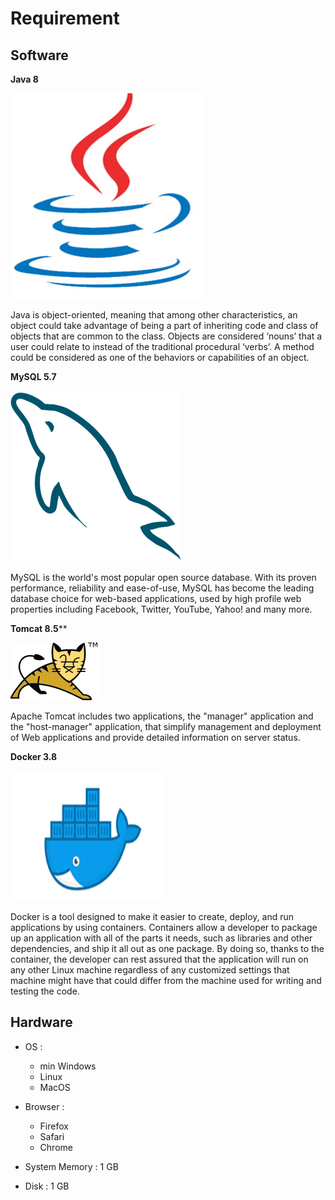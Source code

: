 # Requirement

## Software

**Java 8**

<img src="https://raw.githubusercontent.com/kinnara-digital-studio/kecak-workflow/master/docs/assets/javalogo.png" alt="java" />

Java is object-oriented, meaning that among other characteristics, an object could take advantage of being a part of inheriting code and class of objects that are common to the class. Objects are considered ‘nouns’ that a user could relate to instead of the traditional procedural ‘verbs’. A method could be considered as one of the behaviors or capabilities of an object.
 
 

**MySQL 5.7**

<img src="https://raw.githubusercontent.com/kinnara-digital-studio/kecak-workflow/master/docs/assets/mysqllogo.png" alt="mysql" />

MySQL is the world's most popular open source database. With its proven performance, reliability and ease-of-use, MySQL has become the leading database choice for web-based applications, used by high profile web properties including Facebook, Twitter, YouTube, Yahoo! and many more.

**Tomcat 8.5****

<img src="https://raw.githubusercontent.com/kinnara-digital-studio/kecak-workflow/master/docs/assets/tomcatlogo.png" alt="tomcat" />

Apache Tomcat includes two applications, the "manager" application and the "host-manager" application, that simplify management and deployment of Web applications and provide detailed information on server status.


**Docker 3.8**

<img src="https://raw.githubusercontent.com/kinnara-digital-studio/kecak-workflow/master/docs/assets/dockerlogo.png" alt="docker" />

Docker is a tool designed to make it easier to create, deploy, and run applications by using containers. Containers allow a developer to package up an application with all of the parts it needs, such as libraries and other dependencies, and ship it all out as one package. By doing so, thanks to the container, the developer can rest assured that the application will run on any other Linux machine regardless of any customized settings that machine might have that could differ from the machine used for writing and testing the code.


## Hardware

- OS :
  - min Windows
  - Linux 
  - MacOS
  
- Browser :
  - Firefox
  - Safari
  - Chrome
  
- System Memory : 1 GB

- Disk : 1 GB
